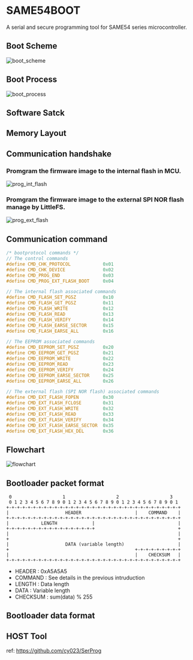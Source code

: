 # SAME54BOOT

A serial and secure programming tool for SAME54 series microcontroller.

## Boot Scheme

![boot_scheme](./Img/boot_scheme.png)

## Boot Process

![boot_process](./Img/boot_process.png)

## Software Satck

## Memory Layout

## Communication handshake
### Promgram the firmware image to the internal flash in MCU.
![prog_int_flash](./Img/communication_handshake_prog_internal_flash.png)

### Promgram the firmware image to the external SPI NOR flash manage by LittleFS.
![prog_ext_flash](./Img/communication_handshake_prog_external_flash.png)

## Communication command
```c
/* bootprotocol commands */
// The control commands
#define CMD_CHK_PROTOCOL            0x01
#define CMD_CHK_DEVICE              0x02
#define CMD_PROG_END                0x03
#define CMD_PROG_EXT_FLASH_BOOT     0x04

// The internal flash associated commands
#define CMD_FLASH_SET_PGSZ          0x10
#define CMD_FLASH_GET_PGSZ          0x11
#define CMD_FLASH_WRITE             0x12
#define CMD_FLASH_READ              0x13
#define CMD_FLASH_VERIFY            0x14
#define CMD_FLASH_EARSE_SECTOR      0x15
#define CMD_FLASH_EARSE_ALL         0x16

// The EEPROM associated commands
#define CMD_EEPROM_SET_PGSZ         0x20
#define CMD_EEPROM_GET_PGSZ         0x21
#define CMD_EEPROM_WRITE            0x22
#define CMD_EEPROM_READ             0x23
#define CMD_EEPROM_VERIFY           0x24
#define CMD_EEPROM_EARSE_SECTOR     0x25
#define CMD_EEPROM_EARSE_ALL        0x26

// The external flash (SPI NOR flash) associated commands
#define CMD_EXT_FLASH_FOPEN         0x30
#define CMD_EXT_FLASH_FCLOSE        0x31
#define CMD_EXT_FLASH_WRITE         0x32
#define CMD_EXT_FLASH_READ          0x33
#define CMD_EXT_FLASH_VERIFY        0x34
#define CMD_EXT_FLASH_EARSE_SECTOR  0x35
#define CMD_EXT_FLASH_HEX_DEL       0x36
```

## Flowchart

![flowchart](./Img/flowchart.png)

## Bootloader packet format
```
 0                   1                   2                   3
 0 1 2 3 4 5 6 7 8 9 0 1 2 3 4 5 6 7 8 9 0 1 2 3 4 5 6 7 8 9 0 1
+-+-+-+-+-+-+-+-+-+-+-+-+-+-+-+-+-+-+-+-+-+-+-+-+-+-+-+-+-+-+-+-+
|                     HEADER                    |    COMMAND    |
+-+-+-+-+-+-+-+-+-+-+-+-+-+-+-+-+-+-+-+-+-+-+-+-+-+-+-+-+-+-+-+-+
|            LENGTH             |                               |
+-+-+-+-+-+-+-+-+-+-+-+-+-+-+-+-+                               +
|                                                               |
+                                                               +
|                     DATA (variable length)                    |
+                                               +-+-+-+-+-+-+-+-+
|                                               |    CHECKSUM   |
+-+-+-+-+-+-+-+-+-+-+-+-+-+-+-+-+-+-+-+-+-+-+-+-+-+-+-+-+-+-+-+-+
```

- HEADER   : 0xA5A5A5
- COMMAND  : See details in the previous intruduction
- LENGTH   : Data length
- DATA     : Variable length
- CHECKSUM : sum(data) % 255


## Bootloader data format

## HOST Tool

ref: <https://github.com/cy023/SerProg>
